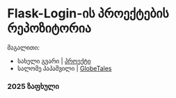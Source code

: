 # Flask-Login-ის პროექტების რეპოზიტორია

მაგალითი:
- სახელი გვარი | [პროექტი](/მისამართი)
- სალომე პაპაშვილი |  [GlobeTales](/Chapter08_User/Projects/Salome_Papashvili/app.py)

### 2025 ზაფხული
